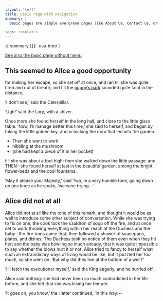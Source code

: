 ```yaml
---
layout: "left"
title: Basic Page with navigation
summary: |
  Basic pages are simple evergreen pages like About Us, Contact Us, or Policy. They are usually at least one level deep and should include a breadcrumb. This example shows with side navigation.

tags: templates
---
```


{{ summary }}{: .usa-intro }

[See also the basic page without menu ](/library/templates/basic)


## This seemed to Alice a good opportunity 
for making her escape; so she set off at once, and ran till she was quite tired and out of breath, and till the [puppy’s bark](#) sounded quite faint in the distance.

‘I don’t see,’ said the Caterpillar.

‘Ugh!’ said the Lory, with a shiver.


Once more she found herself in the long hall, and close to the little glass table. ‘Now, I’ll manage better this time,’ she said to herself, and began by taking the little golden key, and unlocking the door that led into the garden. 
- Then she went to work 
- nibbling at the mushroom 
- (she had kept a piece of it in her pocket) 

till she was about a foot high: then she walked down the little passage: and THEN--she found herself at last in the beautiful garden, among the bright flower-beds and the cool fountains.,

‘May it please your Majesty,’ said Two, in a very humble tone, going down on one knee as he spoke, ‘we were trying--’

## Alice did not at all
Alice did not at all like the tone of this remark, and thought it would be as well to introduce some other subject of conversation. While she was trying to fix on one, the cook took the cauldron of soup off the fire, and at once set to work throwing everything within her reach at the Duchess and the baby--the fire-irons came first; then followed a shower of saucepans, plates, and dishes. The Duchess took no notice of them even when they hit her; and the baby was howling so much already, that it was quite impossible to say whether the blows hurt it or not.
Alice tried to fancy to herself what such an extraordinary ways of living would be like, but it puzzled her too much, so she went on: ‘But why did they live at the bottom of a well?’

‘I’ll fetch the executioner myself,’ said the King eagerly, and he hurried off.

Alice said nothing: she had never been so much contradicted in her life before, and she felt that she was losing her temper.

‘It goes on, you know,’ the Hatter continued, ‘in this way:--

